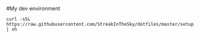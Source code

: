 #My dev environment

```
curl -sSL https://raw.githubusercontent.com/StreakInTheSky/dotfiles/master/setup.sh | sh
```
